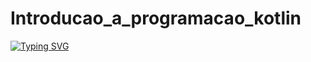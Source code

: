 # Introducao_a_programacao_kotlin

[![Typing SVG](https://readme-typing-svg.herokuapp.com/?color=FF3898&size=35&center=true&vCenter=true&width=1000&lines=Indrodução+a+programação+Kotlin;Primeiros+exercícios+feitos!;Be+Welcome!+:%29)](https://git.io/typing-svg)
